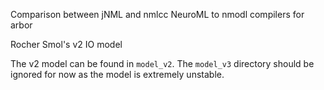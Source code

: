 Comparison between jNML and nmlcc NeuroML to nmodl compilers for arbor

Rocher Smol's v2 IO model

The v2 model can be found in `model_v2`. The `model_v3` directory should be ignored for now as the model is extremely unstable.
